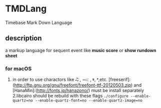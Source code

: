 # TMDLang

Timebase Mark Down Language

## description

a markup language for sequent event like **music score** or **show rundown sheet**

### for macOS

1. in order to use charactors like 🎝 , 𝆒 , 𝄋, 𝄌,etc. [freeserif]:(http://ftp.gnu.org/gnu/freefont/freefont-ttf-20120503.zip) and [HanaMin]:(http://fonts.jp/hanazono/) must be install separately
2.libcairo should be rebuild with these flags `./configure --enable-quartz=no --enable-quartz-font=no --enable-quartz-image=no`


